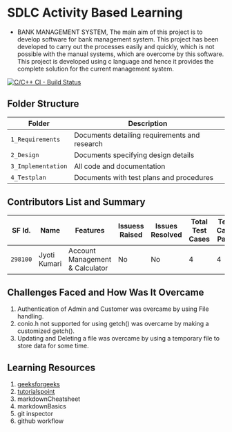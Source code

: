 # SDLC Activity Based Learning
* BANK MANAGEMENT SYSTEM, The main aim of this project is to develop software for bank management system.  This project has been developed to carry out the processes easily and quickly, which is not possible with the manual systems, which are overcome by this software. This project is developed using c language and hence it provides the complete solution for the current management system.



[![C/C++ CI - Build Status](https://github.com/itsjyotikumari/JYOTI-KUMARI/actions/workflows/c-cpp.yml/badge.svg)](https://github.com/itsjyotikumari/JYOTI-KUMARI/actions/workflows/c-cpp.yml)



## Folder Structure
|Folder               | Description
|---------------------|------------------------------------------
|`1_Requirements`     | Documents detailing requirements and research
|`2_Design`           | Documents specifying design details
|`3_Implementation`   | All code and documentation
|`4_Testplan`| Documents with test plans and procedures


## Contributors List and Summary

SF Id. |  Name   |    Features    | Issuess Raised |Issues Resolved|Total Test Cases|Test Case Pass
-------|---------|----------------|----------------|---------------|-------------|--------------
`298100`| Jyoti Kumari| Account Management & Calculator    | No  | No  | 4        | 4 |     
   

## Challenges Faced and How Was It Overcame

1. Authentication of Admin and Customer was overcame by using File handling.
2. conio.h not supported for using getch() was overcame by making a customized getch().
3. Updating and Deleting a file was overcame by using a temporary file to store data for some time.

## Learning Resources
1. [geeksforgeeks](https://www.geeksforgeeks.org/c-programming-language/)
2. [tutorialspoint](https://www.tutorialspoint.com/cprogramming/index.htm)
3. markdownCheatsheet
4. markdownBasics
5. git inspector
6. github workflow


